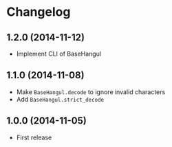 # Changelog

## 1.2.0 (2014-11-12)

- Implement CLI of BaseHangul

## 1.1.0 (2014-11-08)

- Make `BaseHangul.decode` to ignore invalid characters
- Add `BaseHangul.strict_decode`

## 1.0.0 (2014-11-05)

- First release
